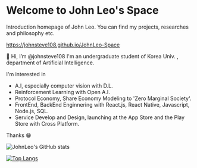 # Welcome to John Leo's Space

Introduction homepage of John Leo. You can find my projects, researches and philosophy etc.

https://johnsteve108.github.io/JohnLeo-Space

👋 Hi, I’m @johnsteve108
I'm an undergraduate student of Korea Univ. , department of Artificial Intelligence.

I'm interested in 
- A.I, especially computer vision with D.L.
- Reinforcement Learning with Open A.I.
- Protocol Economy, Share Economy Modeling to 'Zero Marginal Society'.
- FrontEnd, BackEnd Enginnering with React.js, React Native, Javascript, Node.js, SQL.
- Service Develop and Design, launching at the App Store and the Play Store with Cross Platform.

Thanks 😁

<!---
johnsteve108/johnsteve108 is a ✨ special ✨ repository because its `README.md` (this file) appears on your GitHub profile.
You can click the Preview link to take a look at your changes.
--->

![JohnLeo's GitHub stats](https://github-readme-stats.vercel.app/api?username=johnsteve108&show_icons=true&theme=highcontrast)

[![Top Langs](https://github-readme-stats.vercel.app/api/top-langs/?username=johnsteve108&layout=compact)](https://github.com/johnsteve108/github-readme-stats)

